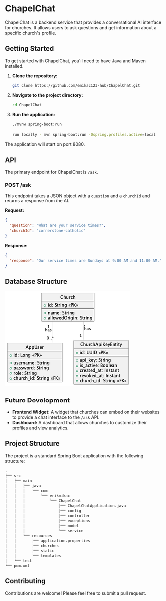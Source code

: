 # ChapelChat

ChapelChat is a backend service that provides a conversational AI interface for churches. It allows users to ask questions and get information about a specific church's profile.

## Getting Started

To get started with ChapelChat, you'll need to have Java and Maven installed.

1.  **Clone the repository:**

    ```bash
    git clone https://github.com/emikac123-hub/ChapelChat.git
    ```

2.  **Navigate to the project directory:**

    ```bash
    cd ChapelChat
    ```

3.  **Run the application:**

    ```bash
    ./mvnw spring-boot:run

    run locally - mvn spring-boot:run -Dspring.profiles.active=local
    ```

The application will start on port 8080.

## API

The primary endpoint for ChapelChat is `/ask`.

### POST /ask

This endpoint takes a JSON object with a `question` and a `churchId` and returns a response from the AI.

**Request:**

```json
{
  "question": "What are your service times?",
  "churchId": "cornerstone-catholic"
}
```

**Response:**

```json
{
  "response": "Our service times are Sundays at 9:00 AM and 11:00 AM."
}
```

## Database Structure
![alt text](image.png)

## Future Development

*   **Frontend Widget:** A widget that churches can embed on their websites to provide a chat interface to the `/ask` API.
*   **Dashboard:** A dashboard that allows churches to customize their profiles and view analytics.

## Project Structure

The project is a standard Spring Boot application with the following structure:

```
.
├── src
│   ├── main
│   │   ├── java
│   │   │   └── com
│   │   │       └── erikmikac
│   │   │           └── ChapelChat
│   │   │               ├── ChapelChatApplication.java
│   │   │               ├── config
│   │   │               ├── controller
│   │   │               ├── exceptions
│   │   │               ├── model
│   │   │               └── service
│   │   └── resources
│   │       ├── application.properties
│   │       ├── churches
│   │       ├── static
│   │       └── templates
│   └── test
└── pom.xml
```



## Contributing

Contributions are welcome! Please feel free to submit a pull request.
